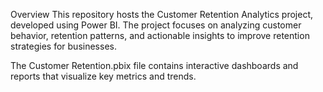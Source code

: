Overview
This repository hosts the Customer Retention Analytics project, developed using Power BI. The project focuses on analyzing customer behavior, retention patterns, and actionable insights to improve retention strategies for businesses.

The Customer Retention.pbix file contains interactive dashboards and reports that visualize key metrics and trends.
